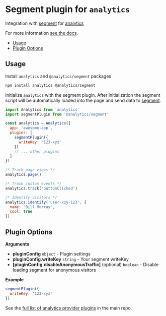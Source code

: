 # Segment plugin for `analytics`

Integration with [segment](https://segment.com/) for [analytics](https://www.npmjs.com/package/analytics)

For more information [see the docs](https://getanalytics.io/plugins/segment/).

<!-- ANALYTICS_DOCS:START (TOC) -->
- [Usage](#usage)
- [Plugin Options](#plugin-options)
<!-- ANALYTICS_DOCS:END (TOC) -->

<!-- ANALYTICS_DOCS:START (USAGE) -->
## Usage

Install `analytics` and `@analytics/segment` packages

```bash
npm install analytics @analytics/segment
```

Initialize `analytics` with the segment plugin. After initialization the segment script will be automatically loaded into the page and send data to [segment](https://segment.com/).

```js
import Analytics from 'analytics'
import segmentPlugin from '@analytics/segment'

const analytics = Analytics({
  app: 'awesome-app',
  plugins: [
    segmentPlugin({
      writeKey: '123-xyz'
    })
    // ... other plugins
  ]
})

/* Track page views */
analytics.page()

/* Track custom events */
analytics.track('buttonClicked')

/* Identify visitors */
analytics.identify('user-xzy-123', {
  name: 'Bill Murray',
  cool: true
})

```
<!-- ANALYTICS_DOCS:END -->

<!-- ANALYTICS_DOCS:START (API) -->
## Plugin Options

**Arguments**

- **pluginConfig** <code>object</code> - Plugin settings
- **pluginConfig.writeKey** <code>string</code> - Your segment writeKey
- **[pluginConfig.disableAnonymousTraffic]** (optional) <code>boolean</code> - Disable loading segment for anonymous visitors

**Example**

```js
segmentPlugin({
  writeKey: '123-xyz'
})
```
<!-- ANALYTICS_DOCS:END -->

See the [full list of analytics provider plugins](https://getanalytics.io/plugins/) in the main repo.
